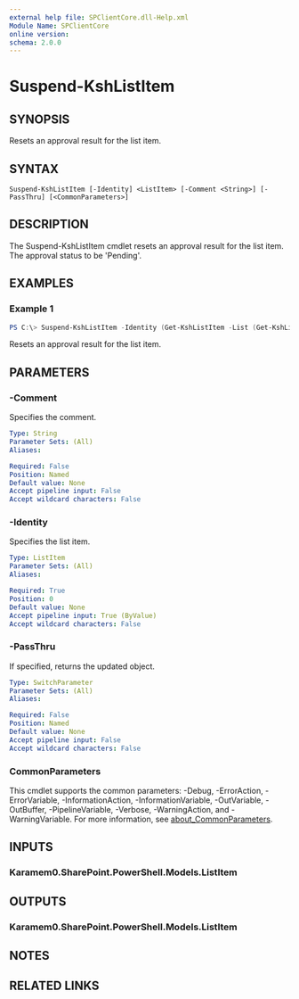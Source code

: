```yaml
---
external help file: SPClientCore.dll-Help.xml
Module Name: SPClientCore
online version:
schema: 2.0.0
---
```


# Suspend-KshListItem

## SYNOPSIS
Resets an approval result for the list item.

## SYNTAX

```
Suspend-KshListItem [-Identity] <ListItem> [-Comment <String>] [-PassThru] [<CommonParameters>]
```

## DESCRIPTION
The Suspend-KshListItem cmdlet resets an approval result for the list item. The approval status to be 'Pending'.

## EXAMPLES

### Example 1
```powershell
PS C:\> Suspend-KshListItem -Identity (Get-KshListItem -List (Get-KshList -ListTitle 'Announcements') -ItemId 1)
```

Resets an approval result for the list item.

## PARAMETERS

### -Comment
Specifies the comment.

```yaml
Type: String
Parameter Sets: (All)
Aliases:

Required: False
Position: Named
Default value: None
Accept pipeline input: False
Accept wildcard characters: False
```

### -Identity
Specifies the list item.

```yaml
Type: ListItem
Parameter Sets: (All)
Aliases:

Required: True
Position: 0
Default value: None
Accept pipeline input: True (ByValue)
Accept wildcard characters: False
```

### -PassThru
If specified, returns the updated object.

```yaml
Type: SwitchParameter
Parameter Sets: (All)
Aliases:

Required: False
Position: Named
Default value: None
Accept pipeline input: False
Accept wildcard characters: False
```

### CommonParameters
This cmdlet supports the common parameters: -Debug, -ErrorAction, -ErrorVariable, -InformationAction, -InformationVariable, -OutVariable, -OutBuffer, -PipelineVariable, -Verbose, -WarningAction, and -WarningVariable. For more information, see [about_CommonParameters](http://go.microsoft.com/fwlink/?LinkID=113216).

## INPUTS

### Karamem0.SharePoint.PowerShell.Models.ListItem

## OUTPUTS

### Karamem0.SharePoint.PowerShell.Models.ListItem

## NOTES

## RELATED LINKS
